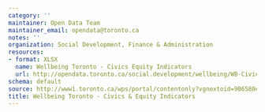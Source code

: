 ```yaml
---
category: ''
maintainer: Open Data Team
maintainer_email: opendata@toronto.ca
notes: ''
organization: Social Development, Finance & Administration
resources:
- format: XLSX
  name: Wellbeing Toronto - Civics Equity Indicators
  url: http://opendata.toronto.ca/social.development/wellbeing/WB-Civics.xlsx
schema: default
source: http://www1.toronto.ca/wps/portal/contentonly?vgnextoid=906580ece073b410VgnVCM10000071d60f89RCRD&vgnextchannel=1a66e03bb8d1e310VgnVCM10000071d60f89RCRD
title: Wellbeing Toronto - Civics & Equity Indicators
---
```

